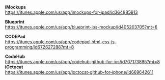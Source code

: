   
  
  
**iMockups**   
https://itunes.apple.com/us/app/imockups-for-ipad/id364885913  

**Blueprint**  
https://itunes.apple.com/us/app/blueprint-ios-mockup/id405203705?mt=8

**CODEPad**  
https://itunes.apple.com/us/app/codepad-html-css-js-programming/id672627288?mt=8  

**CodeHub**  
https://itunes.apple.com/us/app/codehub-github-for-ios/id707173885?mt=8  **iOctocat**  
https://itunes.apple.com/us/app/ioctocat-github-for-iphone/id669642611  











